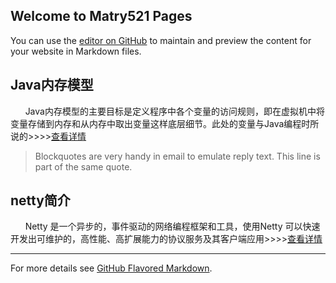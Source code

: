 ## Welcome to Matry521 Pages

You can use the [editor on GitHub](https://github.com/matry521/matry521.github.io/edit/master/README.md) to maintain and preview the content for your website in Markdown files.


## Java内存模型

&nbsp;&nbsp;&nbsp;&nbsp;&nbsp;&nbsp;Java内存模型的主要目标是定义程序中各个变量的访问规则，即在虚拟机中将变量存储到内存和从内存中取出变量这样底层细节。此处的变量与Java编程时所说的>>>>[查看详情](Java内存模型.md)

<!--![Image](images/nettery.png) -->
> Blockquotes are very handy in email to emulate reply text.
> This line is part of the same quote.

## netty简介
&nbsp;&nbsp;&nbsp;&nbsp;&nbsp;&nbsp;Netty 是一个异步的，事件驱动的网络编程框架和工具，使用Netty 可以快速开发出可维护的，高性能、高扩展能力的协议服务及其客户端应用>>>>[查看详情](test.md)

__________________________

For more details see [GitHub Flavored Markdown](https://guides.github.com/features/mastering-markdown/).